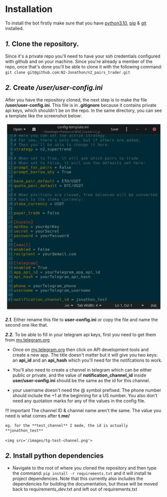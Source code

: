 # **Installation**

To install the bot firstly make sure that you have [python3.10](https://www.tutorialspoint.com/how-to-install-python-in-windows), [pip](https://www.activestate.com/resources/quick-reads/how-to-install-pip-on-windows/) & [git](https://phoenixnap.com/kb/how-to-install-git-windows) installed.

## ***1.*** Clone the repository. 
Since it's a private repo you'll need to have your ssh credentials configured with github and on your machine. Since you're already a member of the repo, once that's done you'll be able to clone it with the following command: `git clone git@github.com:N2-Jonathon/n2_pairs_trader.git`

## ***2.*** Create ***/user/user-config.ini***
After you have the repository cloned, the next step is to make the file **/user/user-config.ini**. This file is in **.gitignore** because it contains private api keys, which shouldn't be on the repo. In the same directory, you can see a template like the screenshot below: 

<img src='/images/config-template.ini.png'>

***2.1.*** Either rename this file to **user-config.ini** or copy the file and name the second one like that.

***2.2.*** To be able to fill in your telegram api keys, first you need to get them from [my.telegram.org](https://my.telegram.org/)

  - Once on [my.telegram.org](https://my.telegram.org/) then click on API development tools and create a new app. The title doesn't matter but it will give you two keys: an **api_id** and an **api_hash** which you'll need for the notifcations to work. 

  - You'll also need to create a channel in telegram which can be either public or private, and the value of **notification_channel_id** inside **user/user-config.ini** should be the same as the id for this channel.

  - your username doesn't need the @ symbol prefixed. The phone number should include the +1 at the beginning for a US number. You also don't need any quotation marks for any of the values in the config file. 

!!! important
    The channel ID & channel name aren't the same. The value you need is what comes after **t.me/** 
    
    eg. for the **test_channel** I made, the id is actually **jonathon_test**
      
    <img src='/images/tg-test-channel.png'>

## ***2.*** Install python dependencies

- Navigate to the root of where you cloned the repository and then type the command: `pip install -r requirements.txt` and it will install te project dependencies. Note that this currently also includes the dependencies for building the documentation, but those will be moved back to requirements_dev.txt and left out of requirements.txt